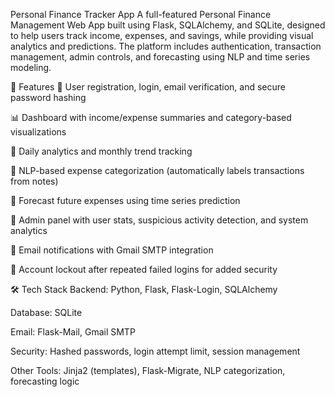  Personal Finance Tracker App
A full-featured Personal Finance Management Web App built using Flask, SQLAlchemy, and SQLite, designed to help users track income, expenses, and savings, while providing visual analytics and predictions. The platform includes authentication, transaction management, admin controls, and forecasting using NLP and time series modeling.

🚀 Features
🔐 User registration, login, email verification, and secure password hashing

📊 Dashboard with income/expense summaries and category-based visualizations

📅 Daily analytics and monthly trend tracking

🤖 NLP-based expense categorization (automatically labels transactions from notes)

🔮 Forecast future expenses using time series prediction

👮 Admin panel with user stats, suspicious activity detection, and system analytics

📩 Email notifications with Gmail SMTP integration

🔐 Account lockout after repeated failed logins for added security

🛠️ Tech Stack
Backend: Python, Flask, Flask-Login, SQLAlchemy

Database: SQLite

Email: Flask-Mail, Gmail SMTP

Security: Hashed passwords, login attempt limit, session management

Other Tools: Jinja2 (templates), Flask-Migrate, NLP categorization, forecasting logic


